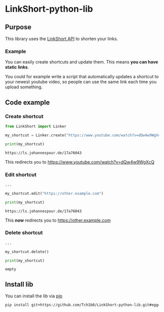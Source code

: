 # LinkShort-python-lib

## Purpose
This library uses the [LinkShort API](https://github.com/Tch1b0/LinkShort) to shorten your links.

### Example
You can easily create shortcuts and update them. This means **you can have static links**.

You could for example write a script that automatically updates a shortcut to your newest youtube video, so people can use the same link each time you upload something.

## Code example
### Create shortcut
```py
from LinkShort import Linker

my_shortcut = Linker.create("https://www.youtube.com/watch?v=dQw4w9WgXcQ")

print(my_shortcut)
```
```
https://ls.johannespour.de/17a76043
```
This redirects you to https://www.youtube.com/watch?v=dQw4w9WgXcQ

### Edit shortcut

```py
...

my_shortcut.edit("https://other.example.com")

print(my_shortcut)
```
```
https://ls.johannespour.de/17a76043
```
This **now** redirects you to https://other.example.com

### Delete shortcut
```py
...

my_shortcut.delete()

print(my_shortcut)
```
```
empty
```

## Install lib
You can install the lib via [pip](https://en.wikipedia.org/wiki/Pip_(package_manager))

```sh
pip install git+https://github.com/Tch1b0/LinkShort-python-lib.git#egg=LinkShort
```